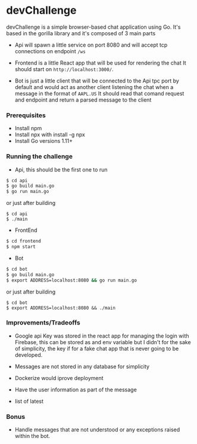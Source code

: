 # devChallenge

devChallenge is  a simple browser-based chat application using Go.
It's based in  the gorilla library and it's composed of 3 main parts

- Api will spawn a little service on port 8080 and will accept tcp connections
on endpoint `/ws`

- Frontend is a little React app that will be used for rendering the chat
It should start on `http://localhost:3000/`.

- Bot is just a little client that will be connected to the Api 
tpc port by default and would act as another client listening the chat
when a message in the format of `AAPL.US`  It should read that comand
request and endpoint and return a parsed message to the client

### Prerequisites

- Install npm
- Install npx with install -g npx
- Install Go versions 1.11+

### Running the challenge
- Api, this should be the first one to run
```sh
$ cd api
$ go build main.go
$ go run main.go
```

or just after building
```
$ cd api
$ ./main
```

- FrontEnd
```sh
$ cd frontend
$ npm start
```

- Bot
```sh
$ cd bot
$ go build main.go
$ export ADDRESS=localhost:8080 && go run main.go
```
or just after building
```
$ cd bot
$ export ADDRESS=localhost:8080 && ./main
```



### Improvements/Tradeoffs
- Google api Key was stored in the react app for managing the login
with Firebase, this can be stored as and env variable but I didn't 
for the sake of simplicity, the key if for a fake chat app that
is never going to be developed.

- Messages are not stored in any database for simplicity

- Dockerize would iprove deployment

- Have the user information as part of the message

- list of latest

### Bonus
- Handle messages that are not understood or any exceptions raised within the bot.